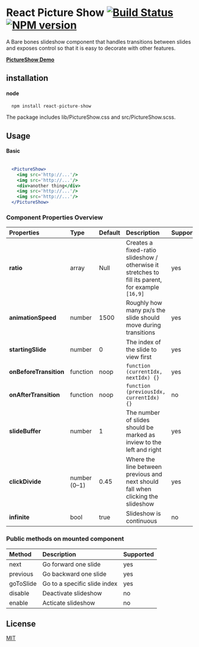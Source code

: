 # React Picture Show [![Build Status](https://secure.travis-ci.org/skiano/react-picture-show.png)](http://travis-ci.org/skiano/react-picture-show) [![NPM version](https://badge.fury.io/js/react-picture-show.svg)](http://badge.fury.io/js/react-picture-show)

A Bare bones slideshow component that handles transitions between slides and exposes control so that it is easy to decorate with other features.

**[PictureShow Demo](http://areusjs.github.io/react-picture-show/)**

## installation

#### node

``` jsx
  npm install react-picture-show
```

The package includes lib/PictureShow.css and src/PictureShow.scss.

## Usage

#### Basic

```jsx
  
  <PictureShow>
    <img src='http://...'/>
    <img src='http://...'/>
    <div>another thing</div>
    <img src='http://...'/>
    <img src='http://...'/>
  </PictureShow>

```

### Component Properties Overview

Properties | Type | Default | Description | Supported 
:--------- | :--- | :------ | :---------- | :-------- 
**ratio** | array | Null | Creates a fixed-ratio slideshow / otherwise it stretches to fill its parent, for example `[16,9]` | yes 
**animationSpeed** | number | 1500 | Roughly how many px/s the slide should move during transitions | yes
**startingSlide** | number | 0 | The index of the slide to view first | yes
**onBeforeTransition** | function | noop | ``function (currentIdx, nextIdx) {}`` | yes
**onAfterTransition** | function | noop | ``function (previousIdx, currentIdx) {}`` | no
**slideBuffer** | number | 1 | The number of slides should be marked as inview to the left and right | yes
**clickDivide** | number (0–1) | 0.45 | Where the line between previous and next should fall when clicking the slideshow | yes 
**infinite** | bool | true | Slideshow is continuous | no

### Public methods on mounted component

Method | Description | Supported 
:----- | :---------- | :--------
next | Go forward one slide | yes
previous | Go backward one slide | yes 
goToSlide | Go to a specific slide index | yes
disable | Deactivate slideshow | no
enable | Acticate slideshow | no

## License

[MIT](/LICENSE)